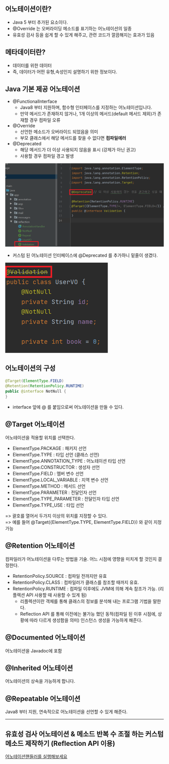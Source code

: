 어노테이션이란?
-
* Java 5 부터 추가된 요소이다.
* @Override 는 오버라이딩 메소드를 표기하는 어노테이션의 일종
* 유효성 검사 등을 쉽게 할 수 있게 해주고, 관련 코드가 깔끔해지는 효과가 있음

메타데이터란?
-
* 데이터를 위한 데이터
* 즉, 데이터가 어떤 유형,속성인지 설명하기 위한 정보이다.

Java 기본 제공 어노테이션
-
* @FunctionalInterface
   - Java8 부터 지원하며, 함수형 인터페이스를 지정하는 어노테이션입니다.
   - 만약 메서드가 존재하지 않거나, 1개 이상의 메서드(default 메서드 제외)가 존재할 경우 컴파일 오류
* @Override
   - 선언한 메소드가 오버라이드 되었음을 의미
   - 부모 클래스에서 해당 메서드를 찾을 수 없다면 **컴파일에러**
* @Deprecated
   - 해당 메서드가 더 이상 사용되지 않음을 표시 (강제가 아닌 권고)
   - 사용할 경우 컴파일 경고 발생
   
![deprecated_1](../src/main/resources/image/deprecated_2.png)   
* 커스텀 된 어노테이션 인터페이스에 @Deprecated 를 추가하니 밑줄이 생겼다.

![deprecated_1](../src/main/resources/image/deprecated_1.png)


어노테이션의 구성
-
```java
@Target(ElementType.FIELD)
@Retention(RetentionPolicy.RUNTIME)
public @interface NotNull {
}
```

* interface 앞에 @ 를 붙임으로써 어노테이션을 만들 수 있다.

@Target 어노테이션
-
어노테이션을 적용할 위치를 선택한다.

* ElementType.PACKAGE : 패키지 선언
* ElementType.TYPE : 타입 선언 (클래스 선언)
* ElementType.ANNOTATION_TYPE : 어노테이션 타입 선언
* ElementType.CONSTRUCTOR : 생성자 선언
* ElementType.FIELD : 멤버 변수 선언
* ElementType.LOCAL_VARIABLE : 지역 변수 선언
* ElementType.METHOD : 메서드 선언
* ElementType.PARAMETER : 전달인자 선언
* ElementType.TYPE_PARAMETER : 전달인자 타입 선언
* ElementType.TYPE_USE : 타입 선언

=> 괄호를 열어서 두가지 이상의 위치를 지정할 수 있다.  
=> 예를 들어 @Target({ElementType.TYPE, ElementType.FIELD}) 와 같이 지정 가능

@Retention 어노테이션
-
컴파일러가 어노테이션을 다루는 방법을 기술. 어느 시점에 영향을 미치게 할 것인지 결정한다.

* RetentionPolicy.SOURCE : 컴파일 전까지만 유효
* RetentionPolicy.CLASS : 컴파일러가 클래스를 참조할 때까지 유효.
* RetentionPolicy.RUNTIME : 컴파일 이후에도 JVM에 의해 계속 참조가 가능. (리플렉션 API 사용할 때 사용할 수 있게 됨)
   - 리플렉션이란 객체를 통해 클래스의 정보를 분석해 내는 프로그램 기법을 말한다.
   - Reflection API 를 통해 이전에는 불가능 했던 동적(컴파일 된 이후 시점에, 상황에 따라 다르게 생성함을 의미) 인스턴스 생성을 가능하게 해준다.

@Documented 어노테이션
-
어노테이션을 Javadoc에 포함

@Inherited 어노테이션
-
어노테이션의 상속을 가능하게 합니다.

@Repeatable 어노테이션
-
Java8 부터 지원, 연속적으로 어노테이션을 선언할 수 있게 해준다.

---

유효성 검사 어노테이션 & 메소드 반복 수 조절 하는 커스텀 메소드 제작하기 (Reflection API 이용)
-

[어노테이션핸들러를 실행해보세요](../src/main/java/app/reflection/AnnotationHandler.java "어노테이션핸들러를 실행해보세요")
